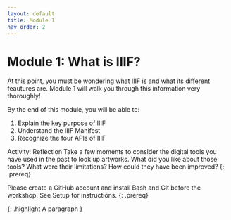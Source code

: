 ```yaml
---
layout: default
title: Module 1
nav_order: 2
---
```

# Module 1: What is IIIF?


At this point, you must be wondering what IIIF is and what its different feautures are. Module 1 will walk you through this information very thoroughly!


By the end of this module, you will be able to:

1. Explain the key purpose of IIIF
2. Understand the IIIF Manifest
3. Recognize the four APIs of IIIF

Activity: Reflection
Take a few moments to consider the digital tools you have used in the past to look up artworks. What did you like about those tools? What were their limitations? How could they have been improved? {: .prereq}

Please create a GitHub account and install Bash and Git before the workshop. See Setup for instructions. {: .prereq}


{: .highlight 
A paragraph }
